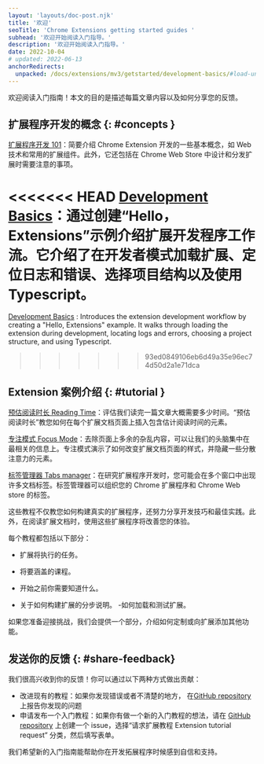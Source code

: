 ```yaml
---
layout: 'layouts/doc-post.njk'
title: '欢迎'
seoTitle: 'Chrome Extensions getting started guides '
subhead: '欢迎开始阅读入门指导。'
description: '欢迎开始阅读入门指导。'
date: 2022-10-04
# updated: 2022-06-13
anchorRedirects:
  unpacked: /docs/extensions/mv3/getstarted/development-basics/#load-unpacked
---
```


欢迎阅读入门指南！本文的目的是描述每篇文章内容以及如何分享您的反馈。

## 扩展程序开发的概念 {: #concepts }

[扩展程序开发 101][doc-ext-101]：简要介绍 Chrome Extension 开发的一些基本概念，如 Web 技术和常用的扩展组件。此外，它还包括在 Chrome Web Store 中设计和分发扩展时需要注意的事项。

<<<<<<< HEAD
[Development Basics][doc-dev-basics]：通过创建“Hello，Extensions”示例介绍扩展开发程序工作流。它介绍了在开发者模式加载扩展、定位日志和错误、选择项目结构以及使用 Typescript。
=======
[Development Basics][doc-dev-basics]
: Introduces the extension development workflow by creating a "Hello, Extensions" example. It walks through loading the extension during development, locating logs and errors, choosing a project structure, and using Typescript.
>>>>>>> 93ed0849106eb6d49a35e96ec74d50d2a1e71dca

## Extension 案例介绍 {: #tutorial }

[预估阅读时长 Reading Time][tut-reading-time]：评估我们读完一篇文章大概需要多少时间。“预估阅读时长”教您如何在每个扩展文档页面上插入包含估计阅读时间的元素。

[专注模式 Focus Mode][tut-focus-mode]：去除页面上多余的杂乱内容，可以让我们的头脑集中在最相关的信息上。专注模式演示了如何改变扩展文档页面的样式，并隐藏一些分散注意力的元素。

[标签管理器 Tabs manager][tut-tabs-manager]：在研究扩展程序开发时，您可能会在多个窗口中出现许多文档标签。标签管理器可以组织您的 Chrome 扩展程序和 Chrome Web store 的标签。

这些教程不仅教您如何构建真实的扩展程序，还努力分享开发技巧和最佳实践。此外，在阅读扩展文档时，使用这些扩展程序将改善您的体验。

每个教程都包括以下部分：

- 扩展将执行的任务。

- 将要涵盖的课程。

- 开始之前你需要知道什么。

- 关于如何构建扩展的分步说明。 -如何加载和测试扩展。

如果您准备迎接挑战，我们会提供一个部分，介绍如何定制或向扩展添加其他功能。

## 发送你的反馈 {: #share-feedback}

我们很高兴收到你的反馈！你可以通过以下两种方式做出贡献：

- 改进现有的教程：如果你发现错误或者不清楚的地方， 在[GitHub repository][github-ext-doc-issue] 上报告你发现的问题
- 申请发布一个入门教程：如果你有做一个新的入门教程的想法，请在 [GitHub repository][github-ext-doc-issue] 上创建一个 issue，选择“请求扩展教程 Extension tutorial request” 分类，然后填写表单。

我们希望新的入门指南能帮助你在开发拓展程序时候感到自信和支持。

[doc-ext-101]: /docs/extensions/mv3/getstarted/extensions-101
[doc-dev-basics]: /docs/extensions/mv3/getstarted/development-basics
[github-ext-doc-issue]: https://github.com/GoogleChrome/developer.chrome.com/issues/new/choose
[tut-focus-mode]: /docs/extensions/mv3/getstarted/tut-focus-mode
[tut-reading-time]: /docs/extensions/mv3/getstarted/tut-reading-time
[tut-tabs-manager]: /docs/extensions/mv3/getstarted/tut-tabs-manager
